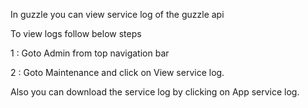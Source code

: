 
In guzzle you can view service log of the guzzle api 

To view logs follow below steps

1 : Goto Admin from top navigation bar

2 : Goto Maintenance and click on View service log.

Also you can download the service log by clicking on App service log.

